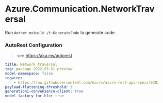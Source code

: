 # Azure.Communication.NetworkTraversal

Run `dotnet msbuild /t:GenerateCode` to generate code.

### AutoRest Configuration
> see https://aka.ms/autorest

``` yaml
title: Network traversal
tag: package-2022-03-01-preview
model-namespace: false
require:
    - https://raw.githubusercontent.com/Azure/azure-rest-api-specs/6282e522ef78366170de518e76b8adb0e27563a2/specification/communication/data-plane/NetworkTraversal/readme.md
payload-flattening-threshold: 3
generation1-convenience-client: true
model-factory-for-hlc: true
```
